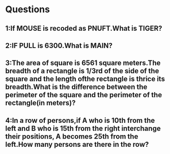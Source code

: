 # Questions  

## 1:If MOUSE is recoded as PNUFT.What is TIGER?
## 2:IF PULL is 6300.What is MAIN?
## 3:The area of square is 6561 square meters.The breadth of a rectangle is 1/3rd of the side of the square and the length ofthe rectangle is thrice its breadth.What is the difference between the perimeter of the square and the perimeter of the rectangle(in meters)?  
## 4:In a row of persons,if A who is 10th from the left and B who is 15th from the right interchange their positions, A becomes 25th from the left.How many persons are there in the row?
